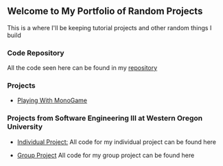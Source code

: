 ## Welcome to My Portfolio of Random Projects
This is a where I'll be keeping tutorial projects and other random things I build

### Code Repository
All the code seen here can be found in my [repository](https://github.com/hmadland/Projects)

### Projects
* [Playing With MonoGame](https://hmadland.github.io/Projects/monoGame.html)



### Projects from Software Engineering III at Western Oregon University

* [Individual Project:](https://bitbucket.org/hmadland/paranoia/src/develop/) All code for my individual project can be found here


* [Group Project](https://bitbucket.org/hmadland/sneakysoftware/src/develop/) All code for my group project can be found here
